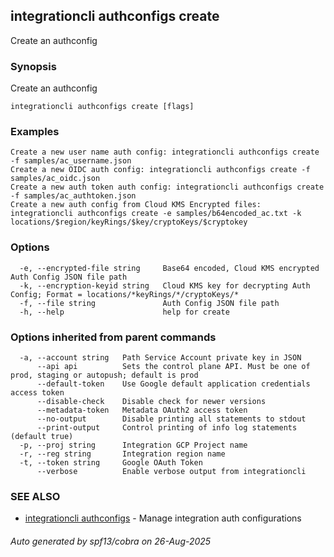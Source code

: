 ## integrationcli authconfigs create

Create an authconfig

### Synopsis

Create an authconfig

```
integrationcli authconfigs create [flags]
```

### Examples

```
Create a new user name auth config: integrationcli authconfigs create -f samples/ac_username.json
Create a new OIDC auth config: integrationcli authconfigs create -f samples/ac_oidc.json
Create a new auth token auth config: integrationcli authconfigs create -f samples/ac_authtoken.json
Create a new auth config from Cloud KMS Encrypted files: integrationcli authconfigs create -e samples/b64encoded_ac.txt -k locations/$region/keyRings/$key/cryptoKeys/$cryptokey
```

### Options

```
  -e, --encrypted-file string     Base64 encoded, Cloud KMS encrypted Auth Config JSON file path
  -k, --encryption-keyid string   Cloud KMS key for decrypting Auth Config; Format = locations/*keyRings/*/cryptoKeys/*
  -f, --file string               Auth Config JSON file path
  -h, --help                      help for create
```

### Options inherited from parent commands

```
  -a, --account string   Path Service Account private key in JSON
      --api api          Sets the control plane API. Must be one of prod, staging or autopush; default is prod
      --default-token    Use Google default application credentials access token
      --disable-check    Disable check for newer versions
      --metadata-token   Metadata OAuth2 access token
      --no-output        Disable printing all statements to stdout
      --print-output     Control printing of info log statements (default true)
  -p, --proj string      Integration GCP Project name
  -r, --reg string       Integration region name
  -t, --token string     Google OAuth Token
      --verbose          Enable verbose output from integrationcli
```

### SEE ALSO

* [integrationcli authconfigs](integrationcli_authconfigs.md)	 - Manage integration auth configurations

###### Auto generated by spf13/cobra on 26-Aug-2025
